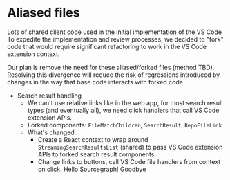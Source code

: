 # Aliased files

Lots of shared client code used in the initial implementation of the VS Code
To expedite the implementation and review processes, we decided to "fork"
code that would require significant refactoring to work in the VS Code
extension context.

Our plan is remove the need for these aliased/forked files (method TBD).
Resolving this divergence will reduce the risk of regressions introduced
by changes in the way that base code interacts with forked code.

- Search result handling
  - We can't use relative links like in the web app, for most search result types (and eventually all),
    we need click handlers that call VS Code extension APIs.
  - Forked components: `FileMatchChildren`, `SearchResult`, `RepoFileLink`
  - What's changed:
    - Create a React context to wrap around `StreamingSearchResultsList` (shared) to pass
      VS Code extension APIs to forked search result components.
    - Change links to buttons, call VS Code file handlers from context on click.
Hello Sourcegraph!
Goodbye

